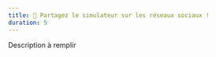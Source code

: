 ```yaml
---
title: 📣 Partagez le simulateur sur les réseaux sociaux !
duration: 5
---
```

Description à remplir
